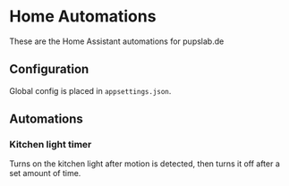 # Home Automations

These are the Home Assistant automations for pupslab.de

## Configuration
Global config is placed in `appsettings.json`.

## Automations
### Kitchen light timer
Turns on the kitchen light after motion is detected, then turns it off after a set amount of time.